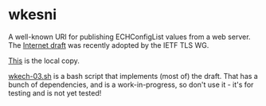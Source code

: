 # wkesni

A well-known URI for publishing ECHConfigList values from a web server.
The [Internet draft](https://datatracker.ietf.org/doc/draft-ietf-tls-wkech) 
was recently adopted by the IETF TLS WG.

[This](draft-ietf-tls-wkech.txt) is the local copy. 

[wkech-03.sh](wkech-03.sh) is a bash script that implements (most of) the draft.
That has a bunch of dependencies, and is a work-in-progress, so don't use it - it's
for testing and is not yet tested!

